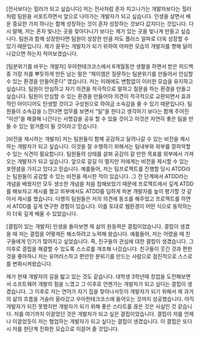 [전사보다는 힐러가 되고 싶습니다]
저는 전사처럼 혼자 치고나가는 개발자보다는 힐러처럼 팀원을 서포트하면서 앞으로 나아가는 개발자가 되고 싶습니다. 인생을 살면서 배운 중요한 가치 하나는 함께 성장하는 것이 혼자 성장하는 것보다 값지다는 것입니다. 다시 말해, 저는 혼자 빛나는 곳을 찾아다니기 보다는 제가 있는 곳을 빛나게 만들고 싶습니다. 팀원과 함께 성장한다면 팀원이 성장한 만큼 저도 플러스 알파로 더욱 성장할 수 있기 때문입니다.  제가 꿈꾸는 개발자가 되기 위하여 어떠한 모습의 개발자를 향해 달려나갔으면 하는지 적어보겠습니다.


[팀분위기를 바꾸는 개발자]
	우아한테크코스에서 6개월동안 생활을 하면서 받은 피드백 중 가장 저를 뿌듯하게 만든 남는 말은 “제이엠은 질문하는 팀분위기를 만들어서 안심할 수 있는 환경을 만들어준다” 였습니다. 저는 미래에도 변함없이 이러한 모습을 유지하고 싶습니다. 팀원이 안심하고 자기 의견을 적극적으로 말하고 질문을 하는 환경을 만들고 싶습니다. 팀원이 안심할 수 있는 환경을 만들어야 의견이 적극적으로 교환되면서 효과적인 아이디어도 탄생할 것이고 구성원으로 하여금 소속감을 줄 수 있기 때문입니다. 팀원들이 소속감을 느낀다면 업무를 보면서 “일”을 한다고 생각하기 보다는 함께  주어진 “미션”을 해결해 나간다는 사명감을 공유 할 수 있을 것이고 이것은 자연히 좋은 팀을 만들 수 있는 밑거름이 될 것이라고 믿습니다.  


[비전을 제시하는 개발자]
	저는 팀원들이 함께 공감하고 달려나갈 수 있는 비전을 제시하는 개발자가 되고 싶습니다. 이것을 잘 수행하기 위해서는 팀내부와 외부를 잘파악할 수 있는 식견이 필요합니다. 팀원들의 상태를 살펴 공감이 갈 만한 목표를 외부에서 가져오는 개발자가 되고 싶습니다. 앞으로 갈길 이 멀지만 저에게는 비전을 제시할 수 있는 포텐셜을 가지고 있다고 믿습니다. 예를들어, 저는 팀프로젝트를 진행할 당시 ATDD라는 팀원들이 공감할 수 있는 비전을 제시한 적이 있습니다. 그 전 단계에서 ATDD라는 개념을 배웠지만 모두 생소한 개념을 처음 접해보았기 때문에  프로젝트에서 깊게 ATDD를 해보자고 제시를 했고 외부에서도 ATDD를 딥하게 파본 개발자를 높이 평가할 것 같아서 제시를 했습니다. 다행히 팀원들은 저의 의견에 동조를 해주었고 프로젝트를 하면서 ATDD를 깊게 연구한 경험이 있습니다. 이를 토대로 웹환경이 어떤 식으로 동작하는지 더욱 깊게 배울 수 있었습니다.


[결핍이 있는 개발자]
	인생을 돌아보면 제 삶의 원동력은 결핍이었습니다. 결핍이 생겼을 때 저는 결핍을 어떻게든 해소하려고 노력해 왔습니다. 예를들어, 저는 어렸을 때 친구들에게 인기가 많아지고 싶었습니다. 즉, 친구들의 관심에 대한 결핍이 생겼습니다. 그 이후로 결핍을 해결할 수 있도록 스스로를 개조해 나갔습니다. 친구들이 웃긴 것과 편한 것을 좋아하니 저는 유머러스하고 편안한 분위기를 만드는 사람으로 점진적으로 스스로를 변화시켜왔습니다. 
    
제가 현재 개발자의 길을 밟고 있는 것도 같습니다. 대학생 3학년때 창업을 도전해보면서 소프트웨어 개발의 힘을 느꼈고 그 이후로 언젠가는 개발자가 되고 싶다는 결핍이 생겼습니다. 그 이후로 저는 연어가 자기 집을 찾아나서듯이 개발자가 되기 위해서 제 과거의 삶의 흐름을 거슬러 올라갔고 우아한테크코스에 들어오는 것까지 성공했습니다. 아직 개발자가 되진 못했지만 개발자가 되기 위해 좋은 스타트를 끊은 것은 사실인 것 같습니다. 저를 여기까지 이끌었던 것은 개발자가 되고 싶은 결핍이었습니다. 
결핍이 저를 언제나 이끌었듯이 저는 협업하는 개발자가 되고 싶다는 결핍이 생겼습니다. 이 결핍은 또다시 저를 한단계 진화한 모습으로 이끌어 줄 것입니다. 

